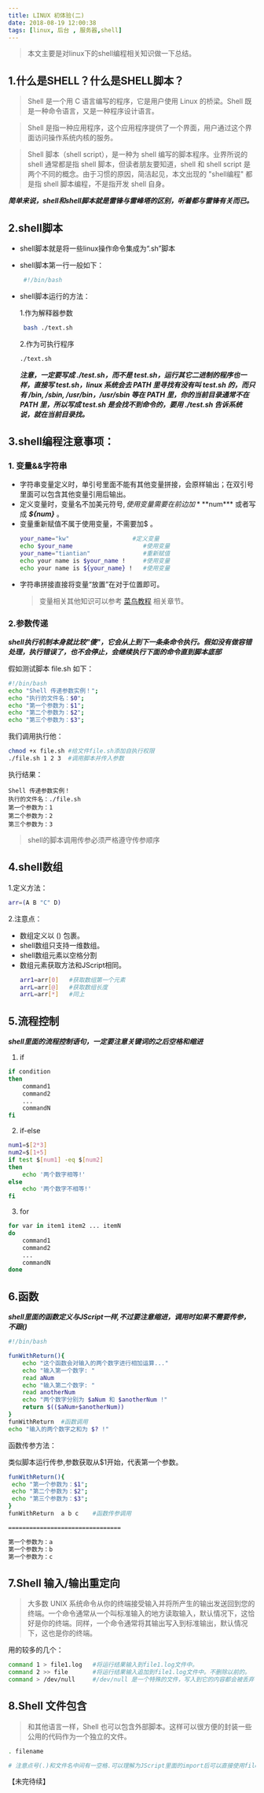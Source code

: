 ```yaml
---
title: LINUX 初体验(二)
date: 2018-08-19 12:00:38
tags: [linux, 后台 , 服务器,shell]
---
```



> 本文主要是对linux下的shell编程相关知识做一下总结。

## 1.什么是SHELL？什么是SHELL脚本？

> Shell 是一个用 C 语言编写的程序，它是用户使用 Linux 的桥梁。Shell 既是一种命令语言，又是一种程序设计语言。

> Shell 是指一种应用程序，这个应用程序提供了一个界面，用户通过这个界面访问操作系统内核的服务。

> Shell 脚本（shell script），是一种为 shell 编写的脚本程序。业界所说的 shell 通常都是指 shell 脚本，但读者朋友要知道，shell 和 shell script 是两个不同的概念。由于习惯的原因，简洁起见，本文出现的 "shell编程" 都是指 shell 脚本编程，不是指开发 shell 自身。

***简单来说，shell和shell脚本就是雷锋与雷峰塔的区别，听着都与雷锋有关而已。***

## 2.shell脚本

+ shell脚本就是将一些linux操作命令集成为“.sh”脚本
+ shell脚本第一行一般如下：
    ```bash
     #!/bin/bash
    ```
+ shell脚本运行的方法：

    1.作为解释器参数
    ```bash
     bash ./text.sh
    ```
    2.作为可执行程序
    ```bash
    ./text.sh
    ```
    ***注意，一定要写成 ./test.sh，而不是 test.sh，运行其它二进制的程序也一样，直接写 test.sh，linux 系统会去 PATH 里寻找有没有叫 test.sh 的，而只有 /bin, /sbin, /usr/bin，/usr/sbin 等在 PATH 里，你的当前目录通常不在 PATH 里，所以写成 test.sh 是会找不到命令的，要用 ./test.sh 告诉系统说，就在当前目录找。***

## 3.shell编程注意事项：

### 1. 变量&&字符串

+ 字符串变量定义时，单引号里面不能有其他变量拼接，会原样输出；在双引号里面可以包含其他变量引用后输出。
+ 定义变量时，变量名不加美元符号$,使用变量需要在前边加 ***$num*** 或者写成 ***${num}***  。
+ 变量重新赋值不属于使用变量，不需要加$ 。
    ```bash
    your_name="kw"                  #定义变量
    echo $your_name                    #使用变量
    your_name="tiantian"               #重新赋值
    echo your name is $your_name !     #使用变量
    echo your name is ${your_name} !   #使用变量
    ```
+ 字符串拼接直接将变量“放置”在对于位置即可。
  > 变量相关其他知识可以参考 [菜鸟教程](http://www.runoob.com/linux/linux-shell-variable.html) 相关章节。

### 2.参数传递

***shell执行机制本身就比较"傻"，它会从上到下一条条命令执行。假如没有做容错处理，执行错误了，也不会停止，会继续执行下面的命令直到脚本底部***

假如测试脚本 file.sh 如下：

```bash
#!/bin/bash
echo "Shell 传递参数实例！";
echo "执行的文件名：$0";
echo "第一个参数为：$1";
echo "第二个参数为：$2";
echo "第三个参数为：$3";
```

我们调用执行他：

``` bash
chmod +x file.sh #给文件file.sh添加自执行权限
./file.sh 1 2 3  #调用脚本并传入参数
```

执行结果：

``` text
Shell 传递参数实例！
执行的文件名：./file.sh
第一个参数为：1
第二个参数为：2
第三个参数为：3
```

> shell的脚本调用传参必须严格遵守传参顺序

## 4.shell数组

1.定义方法：

```bash
arr=(A B "C" D)
```

2.注意点：

+ 数组定义以 () 包裹。
+ shell数组只支持一维数组。
+ shell数组元素以空格分割
+ 数组元素获取方法和JScript相同。
    ```bash
    arr1=arr[0]   #获取数组第一个元素
    arrL=arr[@]   #获取数组长度
    arrL=arr[*]   #同上
    ```

## 5.流程控制

***shell里面的流程控制语句，一定要注意关键词的之后空格和缩进***

1. if

```bash
if condition
then
    command1
    command2
    ...
    commandN
fi
```

2. if-else

```bash
num1=$[2*3]
num2=$[1+5]
if test $[num1] -eq $[num2]
then
    echo '两个数字相等!'
else
    echo '两个数字不相等!'
fi
```




3. for

```bash
for var in item1 item2 ... itemN
do
    command1
    command2
    ...
    commandN
done
```

## 6.函数

***shell里面的函数定义与JScript一样,不过要注意缩进，调用时如果不需要传参，不跟()***

```bash
#!/bin/bash

funWithReturn(){
    echo "这个函数会对输入的两个数字进行相加运算..."
    echo "输入第一个数字: "
    read aNum
    echo "输入第二个数字: "
    read anotherNum
    echo "两个数字分别为 $aNum 和 $anotherNum !"
    return $(($aNum+$anotherNum))
}
funWithReturn  #函数调用
echo "输入的两个数字之和为 $? !"
```

函数传参方法：

类似脚本运行传参,参数获取从$1开始，代表第一个参数。

```bash
funWithReturn(){
 echo "第一个参数为：$1";
 echo "第二个参数为：$2";
 echo "第三个参数为：$3";
}
funWithReturn  a b c    #函数传参调用

================================

第一个参数为：a
第一个参数为：b
第一个参数为：c
```

## 7.Shell 输入/输出重定向

> 大多数 UNIX 系统命令从你的终端接受输入并将所产生的输出发送回​​到您的终端。一个命令通常从一个叫标准输入的地方读取输入，默认情况下，这恰好是你的终端。同样，一个命令通常将其输出写入到标准输出，默认情况下，这也是你的终端。

用的较多的几个：

```bash
command 1 > file1.log   #将运行结果输入到file1.log文件中。
command 2 >> file       #将运行结果输入追加到file1.log文件中。不删除以前的。
command > /dev/null     #/dev/null 是一个特殊的文件，写入到它的内容都会被丢弃；如果尝试从该文件读取内容，那么什么也读不到。但是 /dev/null 文件非常有用，将命令的输出重定向到它，会起到"禁止输出"的效果。
```

## 8.Shell 文件包含

>和其他语言一样，Shell 也可以包含外部脚本。这样可以很方便的封装一些公用的代码作为一个独立的文件。

```bash
. filename

# 注意点号(.)和文件名中间有一空格.可以理解为JScript里面的import后可以直接使用filename中的变量、方法等.
```













【未完待续】